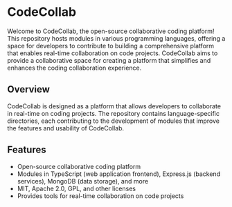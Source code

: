 # CodeCollab

Welcome to CodeCollab, the open-source collaborative coding platform! This repository hosts modules in various programming languages, offering a space for developers to contribute to building a comprehensive platform that enables real-time collaboration on code projects. CodeCollab aims to provide a collaborative space for creating a platform that simplifies and enhances the coding collaboration experience.

## Overview

CodeCollab is designed as a platform that allows developers to collaborate in real-time on coding projects. The repository contains language-specific directories, each contributing to the development of modules that improve the features and usability of CodeCollab.

## Features

- Open-source collaborative coding platform
- Modules in TypeScript (web application frontend), Express.js (backend services), MongoDB (data storage), and more
- MIT, Apache 2.0, GPL, and other licenses
- Provides tools for real-time collaboration on code projects
